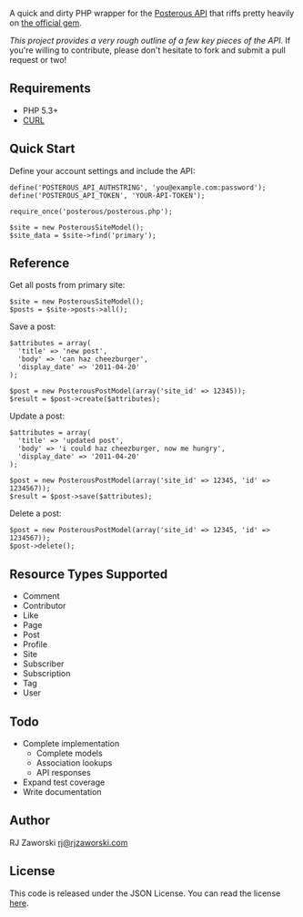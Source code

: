 A quick and dirty PHP wrapper for the [Posterous API](https://posterous.com/api) that riffs pretty heavily on [the official gem](https://github.com/posterous/posterous-gem).

*This project provides a very rough outline of a few key pieces of the API.* If you're willing to contribute, please don't hesitate to fork and submit a pull request or two!

Requirements
------------

 * PHP 5.3+
 * [CURL](http://curl.haxx.se/libcurl/php/)

Quick Start
-----------

Define your account settings and include the API:

    define('POSTEROUS_API_AUTHSTRING', 'you@example.com:password');
    define('POSTEROUS_API_TOKEN', 'YOUR-API-TOKEN');

	require_once('posterous/posterous.php');

    $site = new PosterousSiteModel();
    $site_data = $site->find('primary');

Reference
---------

Get all posts from primary site:

    $site = new PosterousSiteModel();
    $posts = $site->posts->all();

Save a post:

	$attributes = array(
      'title' => 'new post',
      'body' => 'can haz cheezburger',
      'display_date' => '2011-04-20'
    );

    $post = new PosterousPostModel(array('site_id' => 12345));
    $result = $post->create($attributes);

Update a post:

    $attributes = array(
      'title' => 'updated post',
      'body' => 'i could haz cheezburger, now me hungry',
      'display_date' => '2011-04-20'
    );

    $post = new PosterousPostModel(array('site_id' => 12345, 'id' => 1234567));
    $result = $post->save($attributes);

Delete a post:

    $post = new PosterousPostModel(array('site_id' => 12345, 'id' => 1234567));
    $post->delete();

Resource Types Supported
-------------------

* Comment
* Contributor
* Like
* Page
* Post
* Profile
* Site
* Subscriber
* Subscription
* Tag
* User

Todo
----

* Complete implementation
   - Complete models
   - Association lookups
   - API responses
* Expand test coverage
* Write documentation

Author
------

RJ Zaworski <rj@rjzaworski.com>

License
-------

This code is released under the JSON License. You can read the license [here](http://www.json.org/license.html).
